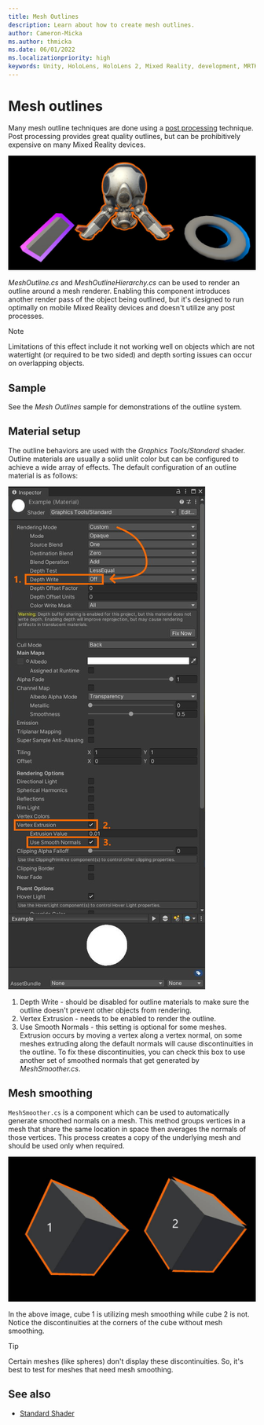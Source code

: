 ```yaml
---
title: Mesh Outlines
description: Learn about how to create mesh outlines.
author: Cameron-Micka
ms.author: thmicka
ms.date: 06/01/2022
ms.localizationpriority: high
keywords: Unity, HoloLens, HoloLens 2, Mixed Reality, development, MRTK, Graphics Tools, MRGT, MR Graphics Tools, Standard Shader, Mesh Outlines
---
```


# Mesh outlines

Many mesh outline techniques are done using a [post processing](https://docs.unity3d.com/Manual/PostProcessingOverview.html) technique. Post processing provides great quality outlines, but can be prohibitively expensive on many Mixed Reality devices.

![Mesh outlines example](images/MeshOutline/MeshOutline.jpg)

_MeshOutline.cs_ and _MeshOutlineHierarchy.cs_ can be used to render an outline around a mesh renderer. Enabling this component introduces another render pass of the object being outlined, but it's designed to run optimally on mobile Mixed Reality devices and doesn't utilize any post processes.

> [!NOTE]
> Limitations of this effect include it not working well on objects which are not watertight (or required to be two sided) and depth sorting issues can occur on overlapping objects.

## Sample

See the *Mesh Outlines* sample for demonstrations of the outline system.

## Material setup

The outline behaviors are used with the *Graphics Tools/Standard* shader. Outline materials are usually a solid unlit color but can be configured to achieve a wide array of effects. The default configuration of an outline material is as follows:

![Mesh outline material inspector](images/MeshOutline/OutlineMaterial.jpg)

1. Depth Write - should be disabled for outline materials to make sure the outline doesn't prevent other objects from rendering.
2. Vertex Extrusion - needs to be enabled to render the outline.
3. Use Smooth Normals - this setting is optional for some meshes. Extrusion occurs by moving a vertex along a vertex normal, on some meshes extruding along the default normals will cause discontinuities in the outline. To fix these discontinuities, you can check this box to use another set of smoothed normals that get generated by _MeshSmoother.cs_.

## Mesh smoothing

`MeshSmoother.cs` is a component which can be used to automatically generate smoothed normals on a mesh. This method groups vertices in a mesh that share the same location in space then averages the normals of those vertices. This process creates a copy of the underlying mesh and should be used only when required.

![Smooth normals comparison](images/MeshOutline/SmoothNormals.jpg)

In the above image, cube 1 is utilizing mesh smoothing while cube 2 is not. Notice the discontinuities at the corners of the cube without mesh smoothing.

> [!TIP]
> Certain meshes (like spheres) don't display these discontinuities. So, it's best to test for meshes that need mesh smoothing.

## See also

* [Standard Shader](standard-shader.md)
